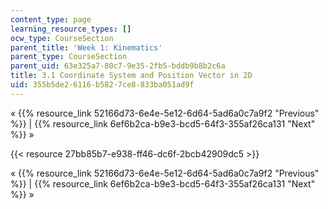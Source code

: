```yaml
---
content_type: page
learning_resource_types: []
ocw_type: CourseSection
parent_title: 'Week 1: Kinematics'
parent_type: CourseSection
parent_uid: 63e325a7-80c7-9e35-2fb5-bddb9b8b2c6a
title: 3.1 Coordinate System and Position Vector in 2D
uid: 355b5de2-6116-b582-7ce8-833ba051ad9f
---
```


« {{% resource_link 52166d73-6e4e-5e12-6d64-5ad6a0c7a9f2 "Previous" %}} | {{% resource_link 6ef6b2ca-b9e3-bcd5-64f3-355af26ca131 "Next" %}} »

{{< resource 27bb85b7-e938-ff46-dc6f-2bcb42909dc5 >}}

« {{% resource_link 52166d73-6e4e-5e12-6d64-5ad6a0c7a9f2 "Previous" %}} | {{% resource_link 6ef6b2ca-b9e3-bcd5-64f3-355af26ca131 "Next" %}} »